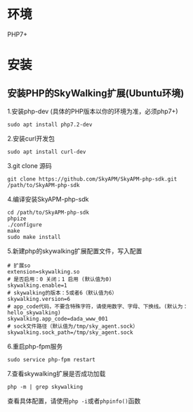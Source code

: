 # 环境

PHP7+


# 安装

## 安装PHP的SkyWalking扩展(Ubuntu环境)


1.安装php-dev (具体的PHP版本以你的环境为准，必须php7+)

```shell
sudo apt install php7.2-dev
```


2.安装curl开发包

```shell
sudo apt install curl-dev 
```


3.git clone 源码

```shell
git clone https://github.com/SkyAPM/SkyAPM-php-sdk.git /path/to/SkyAPM-php-sdk
```


4.编译安装SkyAPM-php-sdk

```shell
cd /path/to/SkyAPM-php-sdk
phpize
./configure
make
sudo make install
```


5.新建php的skywalking扩展配置文件，写入配置

```shell
# 扩展so
extension=skywalking.so
# 是否启用：0 关闭；1 启用 (默认值为0)
skywalking.enable=1
# skywalking的版本：5或者6（默认值为6）
skywalking.version=6
# app_code代码，不要含特殊字符，请使用数字、字母、下换线。(默认为：hello_skywalking)
skywalking.app_code=dada_www_001
# sock文件路径（默认值为/tmp/sky_agent.sock）
skywalking.sock_path=/tmp/sky_agent.sock
```


6.重启php-fpm服务

```shell
sudo service php-fpm restart
```


7.查看skywalking扩展是否成功加载

```shell
php -m | grep skywalking
```

查看具体配置，请使用`php -i`或者`phpinfo()`函数

